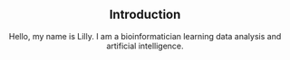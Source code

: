 <div align="center">
  <h2 align="center">Introduction</h2>
  Hello, my name is Lilly. I am a bioinformatician learning data analysis and artificial intelligence.
  <br>


<!---
Lillyputienne/Lillyputienne is a ✨ special ✨ repository because its `README.md` (this file) appears on your GitHub profile.
You can click the Preview link to take a look at your changes.
--->
